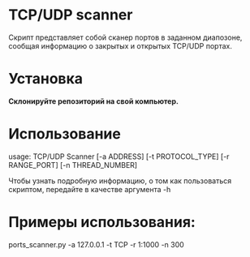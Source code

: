 # TCP/UDP scanner
Скрипт представляет собой сканер портов в заданном диапозоне, сообщая информацию о закрытых и открытых TCP/UDP портах.

# Установка
**Склонируйте репозиторий на свой компьютер.**

# Использование 
usage: TCP/UDP Scanner [-a ADDRESS] [-t PROTOCOL_TYPE] [-r RANGE_PORT] [-n THREAD_NUMBER]

Чтобы узнать подробную информацию, о том как пользоваться скриптом, передайте в качестве аргумента -h

# Примеры использования:
  ports_scanner.py -a 127.0.0.1 -t TCP -r 1:1000 -n 300
